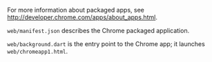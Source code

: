 For more information about packaged apps, see
http://developer.chrome.com/apps/about_apps.html.

`web/manifest.json` describes the Chrome packaged application.

`web/background.dart` is the entry point to the Chrome app; it launches
`web/chromeapp1.html`.
